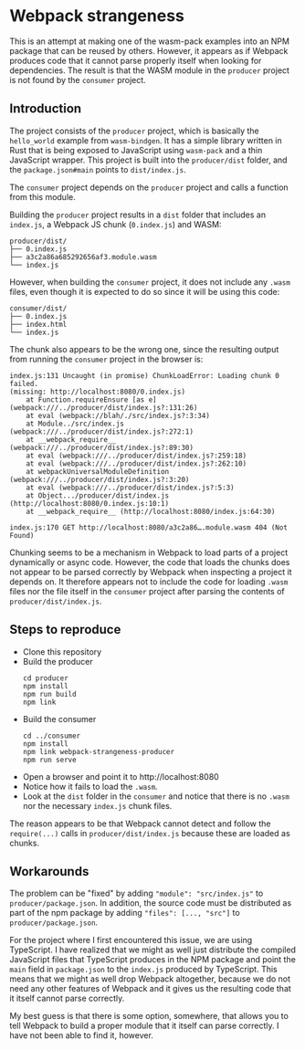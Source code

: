 # Webpack strangeness #

This is an attempt at making one of the wasm-pack examples into an NPM package that can be
reused by others.
However, it appears as if Webpack produces code that it cannot parse properly itself when looking
for dependencies.
The result is that the WASM module in the `producer` project is not found by the `consumer`
project.

## Introduction ##

The project consists of the `producer` project, which is basically the `hello_world` example
from `wasm-bindgen`.
It has a simple library written in Rust that is being exposed to JavaScript using `wasm-pack`
and a thin JavaScript wrapper.
This project is built into the `producer/dist` folder, and the `package.json#main` points to
`dist/index.js`.

The `consumer` project depends on the `producer` project and calls a function from this module.

Building the `producer` project results in a `dist` folder that includes an `index.js`,
a Webpack JS chunk (`0.index.js`) and WASM:

```
producer/dist/
├── 0.index.js
├── a3c2a86a685292656af3.module.wasm
└── index.js
```

However, when building the `consumer` project, it does not include any `.wasm` files,
even though it is expected to do so since it will be using this code:

```
consumer/dist/
├── 0.index.js
├── index.html
└── index.js
```

The chunk also appears to be the wrong one, since the resulting output from running the
`consumer` project in the browser is:

```
index.js:131 Uncaught (in promise) ChunkLoadError: Loading chunk 0 failed.
(missing: http://localhost:8080/0.index.js)
    at Function.requireEnsure [as e] (webpack:///../producer/dist/index.js?:131:26)
    at eval (webpack://blah/./src/index.js?:3:34)
    at Module../src/index.js (webpack:///../producer/dist/index.js?:272:1)
    at __webpack_require__ (webpack:///../producer/dist/index.js?:89:30)
    at eval (webpack:///../producer/dist/index.js?:259:18)
    at eval (webpack:///../producer/dist/index.js?:262:10)
    at webpackUniversalModuleDefinition (webpack:///../producer/dist/index.js?:3:20)
    at eval (webpack:///../producer/dist/index.js?:5:3)
    at Object.../producer/dist/index.js (http://localhost:8080/0.index.js:10:1)
    at __webpack_require__ (http://localhost:8080/index.js:64:30)

index.js:170 GET http://localhost:8080/a3c2a86….module.wasm 404 (Not Found)
```

Chunking seems to be a mechanism in Webpack to load parts of a project dynamically or async code.
However, the code that loads the chunks does not appear to be parsed correctly by Webpack
when inspecting a project it depends on.
It therefore appears not to include the code for loading `.wasm` files nor the file itself in the
`consumer` project after parsing the contents of `producer/dist/index.js`.

## Steps to reproduce ##

- Clone this repository
- Build the producer
    ```
    cd producer
    npm install
    npm run build
    npm link
    ```
- Build the consumer
    ```
    cd ../consumer
    npm install
    npm link webpack-strangeness-producer
    npm run serve
    ```
- Open a browser and point it to http://localhost:8080
- Notice how it fails to load the `.wasm`.
- Look at the `dist` folder in the `consumer` and notice that there is no `.wasm` nor the necessary
  `index.js` chunk files.

The reason appears to be that Webpack cannot detect and follow the `require(...)` calls in 
`producer/dist/index.js` because these are loaded as chunks.

## Workarounds ##

The problem can be "fixed" by adding `"module": "src/index.js"` to `producer/package.json`.
In addition, the source code must be distributed as part of the npm package 
by adding `"files": [..., "src"]` to `producer/package.json`.

For the project where I first encountered this issue, we are using TypeScript.
I have realized that we might as well just distribute the compiled JavaScript files that TypeScript
produces in the NPM package and point the `main` field in `package.json` to the `index.js` produced
by TypeScript.
This means that we might as well drop Webpack altogether, because we do not need any other features
of Webpack and it gives us the resulting code that it itself cannot parse correctly.

My best guess is that there is some option, somewhere, that allows you to tell Webpack to build a
proper module that it itself can parse correctly.
I have not been able to find it, however.


